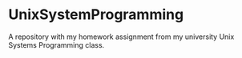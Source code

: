 # UnixSystemProgramming
 A repository with my homework assignment from my university Unix Systems Programming class. 
